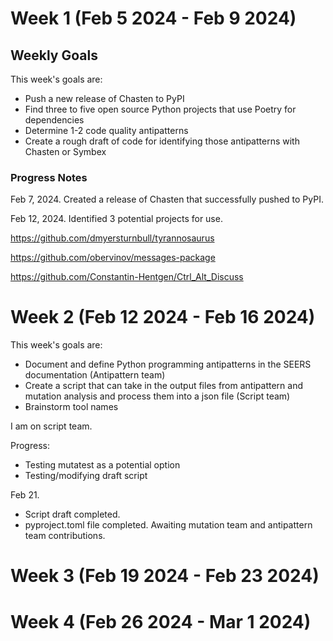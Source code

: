 # Week 1 (Feb 5 2024 - Feb 9 2024)

## Weekly Goals

This week's goals are:
- Push a new release of Chasten to PyPI
- Find three to five open source Python projects that use Poetry for dependencies
- Determine 1-2 code quality antipatterns
- Create a rough draft of code for identifying those antipatterns with Chasten or Symbex

### Progress Notes

Feb 7, 2024. Created a release of Chasten that successfully pushed to PyPI.

Feb 12, 2024. Identified 3 potential projects for use.

<https://github.com/dmyersturnbull/tyrannosaurus>

<https://github.com/obervinov/messages-package>

<https://github.com/Constantin-Hentgen/Ctrl_Alt_Discuss>

# Week 2 (Feb 12 2024 - Feb 16 2024)

This week's goals are:
- Document and define Python programming antipatterns in the SEERS documentation
(Antipattern team)
- Create a script that can take in the output files from antipattern and mutation analysis
and process them into a json file (Script team)
- Brainstorm tool names

I am on script team.

Progress:
- Testing mutatest as a potential option
- Testing/modifying draft script

Feb 21.
- Script draft completed.
- pyproject.toml file completed.
Awaiting mutation team and antipattern team contributions.

# Week 3 (Feb 19 2024 - Feb 23 2024)

# Week 4 (Feb 26 2024 - Mar 1 2024)

